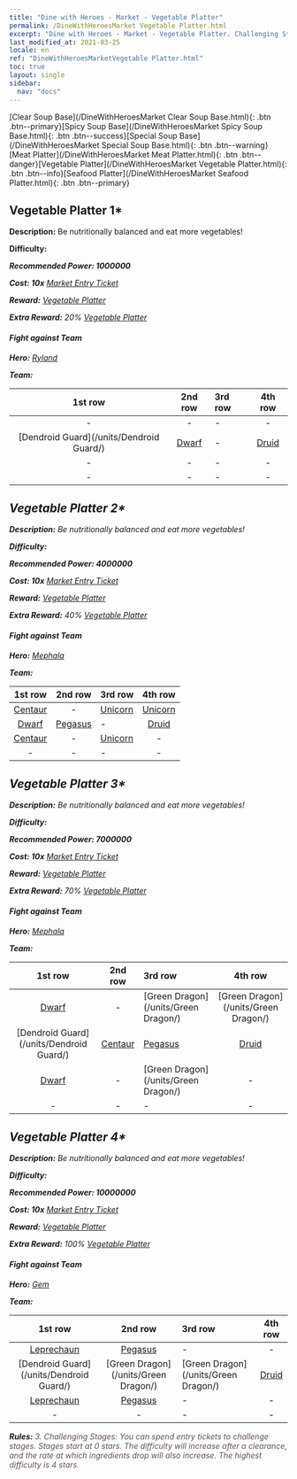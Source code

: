 ```yaml
---
title: "Dine with Heroes - Market - Vegetable Platter"
permalink: /DineWithHeroesMarket Vegetable Platter.html
excerpt: "Dine with Heroes - Market - Vegetable Platter. Challenging Stages: You can spend entry tickets to challenge stages. Stages start at 0 stars. The difficulty will increase after a clearance, and the rate at which ingredients drop will also increase."
last_modified_at: 2021-03-25
locale: en
ref: "DineWithHeroesMarketVegetable Platter.html"
toc: true
layout: single
sidebar:
  nav: "docs"
---
```


[Clear Soup Base](/DineWithHeroesMarket Clear Soup Base.html){: .btn .btn--primary}[Spicy Soup Base](/DineWithHeroesMarket Spicy Soup Base.html){: .btn .btn--success}[Special Soup Base](/DineWithHeroesMarket Special Soup Base.html){: .btn .btn--warning}[Meat Platter](/DineWithHeroesMarket Meat Platter.html){: .btn .btn--danger}[Vegetable Platter](/DineWithHeroesMarket Vegetable Platter.html){: .btn .btn--info}[Seafood Platter](/DineWithHeroesMarket Seafood Platter.html){: .btn .btn--primary}

## Vegetable Platter 1*
 **Description:** Be nutritionally balanced and eat more vegetables!

 **Difficulty:** <i class="fas fa-star"/>

 **Recommended Power: 1000000**

 **Cost: 10x** [Market Entry Ticket](/Items/con_1157/)

 **Reward:** [Vegetable Platter](/Items/con_1162/)

 **Extra Reward:** 20% [Vegetable Platter](/Items/con_1162/)

#### Fight against Team
 **Hero:** [Ryland](/heroes/Ryland/)

 **Team:**



  | 1st row | 2nd row | 3rd row | 4th row |
  |:----:|:----:|:----|:----:|
  | - | - | - | - |
  | [Dendroid Guard](/units/Dendroid Guard/) | [Dwarf](/units/Dwarf/) | - | [Druid](/units/Druid/) |
  | - | - | - | - |
  | - | - | - | - |


## Vegetable Platter 2*
 **Description:** Be nutritionally balanced and eat more vegetables!

 **Difficulty:** <i class="fas fa-star"/><i class="fas fa-star"/>

 **Recommended Power: 4000000**

 **Cost: 10x** [Market Entry Ticket](/Items/con_1157/)

 **Reward:** [Vegetable Platter](/Items/con_1162/)

 **Extra Reward:** 40% [Vegetable Platter](/Items/con_1162/)

#### Fight against Team
 **Hero:** [Mephala](/heroes/Mephala/)

 **Team:**



  | 1st row | 2nd row | 3rd row | 4th row |
  |:----:|:----:|:----|:----:|
  | [Centaur](/units/Centaur/) | - | [Unicorn](/units/Unicorn/) | [Unicorn](/units/Unicorn/) |
  | [Dwarf](/units/Dwarf/) | [Pegasus](/units/Pegasus/) | - | [Druid](/units/Druid/) |
  | [Centaur](/units/Centaur/) | - | [Unicorn](/units/Unicorn/) | - |
  | - | - | - | - |


## Vegetable Platter 3*
 **Description:** Be nutritionally balanced and eat more vegetables!

 **Difficulty:** <i class="fas fa-star"/><i class="fas fa-star"/><i class="fas fa-star"/>

 **Recommended Power: 7000000**

 **Cost: 10x** [Market Entry Ticket](/Items/con_1157/)

 **Reward:** [Vegetable Platter](/Items/con_1162/)

 **Extra Reward:** 70% [Vegetable Platter](/Items/con_1162/)

#### Fight against Team
 **Hero:** [Mephala](/heroes/Mephala/)

 **Team:**



  | 1st row | 2nd row | 3rd row | 4th row |
  |:----:|:----:|:----|:----:|
  | [Dwarf](/units/Dwarf/) | - | [Green Dragon](/units/Green Dragon/) | [Green Dragon](/units/Green Dragon/) |
  | [Dendroid Guard](/units/Dendroid Guard/) | [Centaur](/units/Centaur/) | [Pegasus](/units/Pegasus/) | [Druid](/units/Druid/) |
  | [Dwarf](/units/Dwarf/) | - | [Green Dragon](/units/Green Dragon/) | - |
  | - | - | - | - |


## Vegetable Platter 4*
 **Description:** Be nutritionally balanced and eat more vegetables!

 **Difficulty:** <i class="fas fa-star"/><i class="fas fa-star"/><i class="fas fa-star"/><i class="fas fa-star"/>

 **Recommended Power: 10000000**

 **Cost: 10x** [Market Entry Ticket](/Items/con_1157/)

 **Reward:** [Vegetable Platter](/Items/con_1162/)

 **Extra Reward:** 100% [Vegetable Platter](/Items/con_1162/)

#### Fight against Team
 **Hero:** [Gem](/heroes/Gem/)

 **Team:**



  | 1st row | 2nd row | 3rd row | 4th row |
  |:----:|:----:|:----|:----:|
  | [Leprechaun](/units/Leprechaun/) | [Pegasus](/units/Pegasus/) | - | - |
  | [Dendroid Guard](/units/Dendroid Guard/) | [Green Dragon](/units/Green Dragon/) | [Green Dragon](/units/Green Dragon/) | [Druid](/units/Druid/) |
  | [Leprechaun](/units/Leprechaun/) | [Pegasus](/units/Pegasus/) | - | - |
  | - | - | - | - |




 **Rules:** <span style="color: #645252">3. Challenging Stages: You can spend entry tickets to challenge stages. Stages start at 0 stars. The difficulty will increase after a clearance, and the rate at which ingredients drop will also increase. The highest difficulty is 4 stars.</span><br/><span style="color: #ffffff;font-size:6px">　</span><br/>


